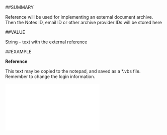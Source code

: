 
##SUMMARY

Reference will be used for implementing an external document archive. Then the Notes ID, email ID or other archive provider IDs will be stored here


##VALUE

String – text with the external reference


##EXAMPLE

**Reference**

This text may be copied to the notepad, and saved as a *.vbs file. Remember to change the login information.

![](..\..\Examples\vbs\SODocument.Reference.vbs.txt)

